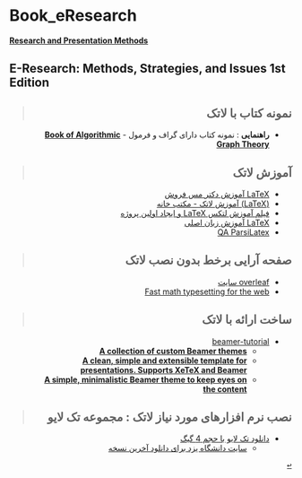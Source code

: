 

# Book_eResearch

[**Research and Presentation Methods**](https://github.com/AliRazavi-edu/PNU_3991/tree/master/_BSc/ResearchAndPresentationMethods#TOC)

## E-Research: Methods, Strategies, and Issues 1st Edition



<div dir="rtl">
  
> ## نمونه کتاب با لاتک 
- **راهنمایی** : نمونه کتاب دارای گراف و فرمول 
       - [**Book of Algorithmic Graph Theory**](https://github.com/jonasagx/graphbook)
 
    

<a name="Latex"></a>

<!--
<details>
    <summary>لاتک</summary>
-->

> ##  آموزش لاتک 
- [LaTeX آموزش دکتر مس فروش ](http://mesforush.staff.shahroodut.ac.ir/category/%d8%a2%d9%85%d9%88%d8%b2%d8%b4-latex/)
- [(LaTeX) آموزش لاتک - مکتب خانه ](https://maktabkhooneh.org/course/%D8%A2%D9%85%D9%88%D8%B2%D8%B4-%D9%84%D8%AA%DA%A9-LaTeX-mk265/)
- [فیلم آموزش لتکس LaTeX و ایجاد اولین پروژه](https://faradars.org/courses/mvrtex9201a-introduction-of-latex-and-first-project)
- [LaTeX آموزش زبان اصلی  ](https://git.ir/packtpub-latex-for-everyone-and-everything/)
- [QA ParsiLatex](http://qa.parsilatex.com/)

> ## صفحه آرایی برخط بدون نصب لاتک
- [overleaf سایت ](https://www.overleaf.com/)
- [Fast math typesetting for the web](https://katex.org/)

> ## ساخت ارائه با لاتک
- [beamer-tutorial](http://web.mit.edu/rsi/www/pdfs/beamer-tutorial.pdf)
    - [**A collection of custom Beamer themes**](https://github.com/martinbjeldbak/ultimate-beamer-theme-list)
    - [**A clean, simple and extensible template for presentations. Supports XeTeX and Beamer**](https://github.com/RatulSaha/presento)
    - [**A simple, minimalistic Beamer theme to keep eyes on the content**](https://github.com/martinbjeldbak/beamertheme-bjeldbak)

> ## نصب نرم افزارهای مورد نیاز لاتک : مجموعه تک لایو
- [دانلود تک لایو با حجم 4 گیگ](http://ctan.yazd.ac.ir/systems/texlive/Images/texlive2020-20200406.iso)
    - [سایت دانشگاه یزد برای دانلود آخرین نسخه](http://ctan.yazd.ac.ir/systems/texlive/Images/)

[<kbd>↩</kbd>](#TOC)

<!--
</details>
-->




</div>
